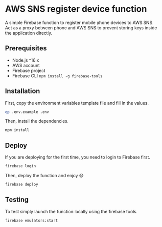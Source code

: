 # AWS SNS register device function

A simple Firebase function to register mobile phone devices to AWS SNS. Act as a proxy between phone and AWS SNS to prevent storing keys inside the application directly.

## Prerequisites

- Node.js ^16.x
- AWS account
- Firebase project
- Firebase CLI `npm install -g firebase-tools`

## Installation

First, copy the environment variables template file and fill in the values.

```bash
cp .env.example .env
```

Then, install the dependencies.

```bash
npm install
```

## Deploy
If you are deploying for the first time, you need to login to Firebase first.

```bash
firebase login
```

Then, deploy the function and enjoy :smile:

```bash
firebase deploy
```

## Testing
To test simply launch the function locally using the firebase tools.

```bash
firebase emulators:start
```

